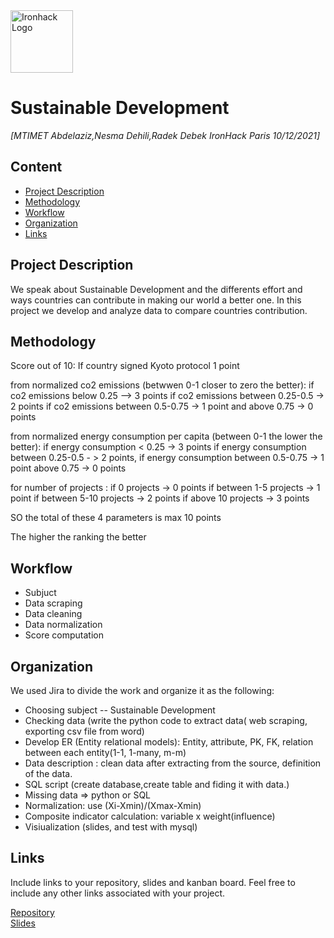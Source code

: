 <img src="https://bit.ly/2VnXWr2" alt="Ironhack Logo" width="100"/>

# Sustainable Development


*[MTIMET Abdelaziz,Nesma Dehili,Radek Debek   IronHack Paris 10/12/2021]*

## Content
- [Project Description](#project-description)
- [Methodology](#Methodology )
- [Workflow](#Workflow)
- [Organization](#organization)
- [Links](#links)

## Project Description
We speak about Sustainable Development and the differents effort and ways countries can contribute in making our world a better one. In this project we develop and analyze data to compare countries contribution. 

## Methodology
Score out of 10: 
If country signed Kyoto protocol 1 point

from normalized co2 emissions (betwwen 0-1 closer to zero the better):
if co2 emissions below 0.25 --> 3 points
if co2 emissions between 0.25-0.5 -> 2 points
if co2 emissions between 0.5-0.75 -> 1 point
and above 0.75 -> 0 points

from normalized energy consumption per capita (between 0-1 the lower the better):
if energy consumption < 0.25 -> 3 points
if energy consumption between 0.25-0.5 - > 2 points,
if energy consumption between 0.5-0.75 -> 1 point
above 0.75 -> 0 points

for number of projects :
if 0 projects -> 0 points
if between 1-5 projects -> 1 point
if between 5-10 projects -> 2 points
if above 10 projects -> 3 points

SO the total of these 4 parameters is max 10 points

The higher the ranking the better

## Workflow
- Subjuct 
- Data scraping 
- Data cleaning 
- Data normalization 
- Score computation

## Organization
We used Jira to divide the work and organize it as the following: 
- Choosing subject -- Sustainable Development
- Checking data (write the python code to extract data( web scraping, exporting csv file from word)
- Develop ER (Entity relational models): Entity, attribute, PK, FK, relation between each entity(1-1, 1-many, m-m)
- Data description : clean data after extracting from the source, definition of the data.
- SQL script (create database,create table and fiding it with data.)
- Missing data ⇒ python or SQL
- Normalization: use (Xi-Xmin)/(Xmax-Xmin)
- Composite indicator calculation: variable x weight(influence)
- Visiualization (slides, and test with mysql)

## Links
Include links to your repository, slides and kanban board. Feel free to include any other links associated with your project.

[Repository](https://github.com/abdelaziz1990/Project-)  
[Slides](https://github.com/abdelaziz1990/Project-/blob/main/Sustainable%20Development.%20Project%20pdf.pdf)  
 
